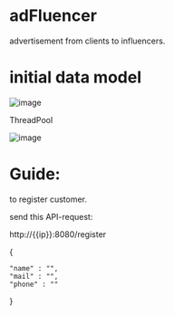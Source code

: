 # adFluencer
advertisement from clients to influencers.


# initial data model

![image](https://user-images.githubusercontent.com/59146036/224485206-116c6645-0077-4df7-949b-678e46a5b7ca.png)



ThreadPool

![image](https://user-images.githubusercontent.com/59146036/229315834-58296b0e-1d48-41d3-9bc2-3ad6821c2cd5.png)


# Guide:

to register customer.

send this API-request:

http://{{ip}}:8080/register

{

    "name" : "",
    "mail" : "",
    "phone" : ""

}
